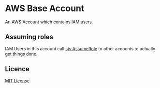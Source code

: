 # AWS Base Account #

An AWS Account which contains IAM users.

## Assuming roles ##

IAM Users in this account call [sts:AssumeRole](http://docs.aws.amazon.com/STS/latest/APIReference/API_AssumeRole.html)
to other accounts to actually get things done.

## Licence

[MIT License](LICENCE)
